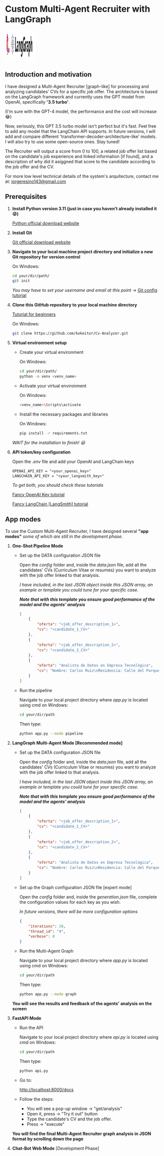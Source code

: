 # **Custom Multi-Agent Recruiter with LangGraph**

<img src="data/images/langgraph.png" alt="drawing" width="100" height="100"/>

## **Introduction and motivation**

I have designed a Multi-Agent Recruiter [graph-like] for processing and analyzing candidates' CVs for a specific job offer. The architecture is based on the LangGraph framework and currently uses the GPT model from OpenAI, specifically **'3.5 turbo'**. 

(I'm sure with the GPT-4 model, the performance and the cost will increase :joy:)

Now, seriously, this GPT 3.5 turbo model isn't perfect but it's fast. Feel free to add any model that the LangChain API supports. In future versions, I will add and compare different 'transformer-decoder-architecture-like' models. I will also try to use some open-source ones. Stay tuned!

The Recruiter will output a score from 0 to 100, a related job offer list based on the candidate's job experience and linked information [if found], and a description of why did it asiggned that score to the candidate according to the job offer and the CV.

For more low level technical details of the system's arquitecture, contact me at: jorgeresino143@gmail.com

## **Prerequisites**

1. **Install Python version 3.11 (just in case you haven’t already installed it :stuck_out_tongue_winking_eye:)**

   [Python official download website](https://www.python.org/downloads/)

2. **Install Git**

   [Git official download website](https://www.git-scm.com/downloads)

3. **Navigate to your local machine project directory and initialize a new Git repository for version control**

    On Windows:
    ```sh
    cd your/dir/path/
    git init
    ```

    *You may have to set your username and email at this point* -> [Git config tutorial](https://www.youtube.com/watch?v=yDntCIs-IJM)

4. **Clone this GitHub repository to your local machine directory**

    [Tutorial for beginners](https://www.youtube.com/watch?v=q9wc7hUrW8U)

    On Windows:
    ```sh
    git clone https://github.com/kokeitor/Cv-Analyzer.git
    ```
   
5. **Virtual environment setup**
  
    - Create your virtual environment
    
        On Windows:
        ```sh
        cd your/dir/path/
        python -m venv <venv_name>
        ```

    - Activate your virtual environment
    
        On Windows:
        ```sh
        <venv_name>\Scripts\activate
        ```

    - Install the necessary packages and libraries

        On Windows:
        ```sh
        pip install -r requirements.txt
        ```

    *WAIT for the installation to finish! :smiley:*

6. **API token/key configuration**
   
   Open the *.env* file and add your OpenAI and LangChain keys
   ```
   OPENAI_API_KEY = "<your_openai_key>"
   LANGCHAIN_API_KEY = "<your_langsmith_key>"
   ```
    *To get both, you should check these tutorials*

   [Fancy OpenAI Key tutorial](https://www.youtube.com/watch?v=aVog4J6nIAU)

   [Fancy LangChain [LangSmith] tutorial](https://www.youtube.com/watch?v=bE9sf9vGsrM)

## **App modes**

To use the Custom Multi-Agent Recruiter, I have designed several **"app modes"** *some of which are still in the development phase*.

1. **One-Shot Pipeline Mode**

    - Set up the DATA configuration JSON file 

        Open the *config* folder and, inside the *data.json* file, add all the candidates' CVs (Curriculum Vitae or resumes) you want to analyze with the job offer linked to that analysis.

        *I have included, in the last JSON object inside this JSON array, an example or template you could tune for your specific case.*

        ***Note that with this template you ensure good performance of the model and the agents' analysis***

        ```json
        [
            {
                "oferta": "<job_offer_description_1>", 
                "cv": "<candidate_1_CV>"
            },
            { 
                "oferta": "<job_offer_description_2>", 
                "cv": "<candidate_2_CV>"
            },
            {
                "oferta": "Analista de Datos en Empresa Tecnológica",
                "cv": "Nombre: Carlos Ruiz\nResidencia: Calle del Parque 78, Ciudad Central\nCorreo: carlos.ruiz@ejemplo.com\nTeléfono: 555-456-7891\n\nEXPERIENCIA PROFESIONAL\n- Junio 2021 / Presente: Analista de Datos - TechData Solutions\n  Análisis de grandes conjuntos de datos, creación de dashboards, generación de informes.\n\n- Septiembre 2018 / Mayo 2021: Programador - Software Innovators\n  Desarrollo de software, pruebas de calidad, implementación de mejoras.\n\n- Enero 2016 / Agosto 2018: Soporte Técnico - HelpDesk Corp\n  Resolución de incidencias técnicas, soporte al cliente, mantenimiento de sistemas.\n\nFORMACIÓN ACADÉMICA\n- Finalizada en Mayo 2018: Ingeniería Informática, Universidad de Ciudad Central\n\nIDIOMAS\n- Inglés: Fluido (C2) en lectura, Fluido (C2) en oral, Fluido (C2) en escrita\n- Español: Nativo (C2) en lectura, Nativo (C2) en oral, Nativo (C2) en escrita\n\nHABILIDADES\n- Análisis de datos\n- Programación en Python y Java\n- Creación de dashboards\n\nOtros datos\n- Certificación en Data Science, 2020\n- Participación en proyectos de inteligencia artificial\n"
            }
        ]
        ```

    - Run the pipeline

        Navigate to your local project directory where *app.py* is located using cmd on Windows:

        ```sh
        cd your/dir/path
        ``` 

        Then type:
        ```sh
        python app.py --mode pipeline
        ```

2. **LangGraph Multi-Agent Mode [Recommended mode]**

    - Set up the DATA configuration JSON file 

        Open the *config* folder and, inside the *data.json* file, add all the candidates' CVs (Curriculum Vitae or resumes) you want to analyze with the job offer linked to that analysis.

        *I have included, in the last JSON object inside this JSON array, an example or template you could tune for your specific case.*

        ***Note that with this template you ensure good performance of the model and the agents' analysis***

        ```json
        [
            {
                "oferta": "<job_offer_description_1>", 
                "cv": "<candidate_1_CV>"
            },
            { 
                "oferta": "<job_offer_description_2>", 
                "cv": "<candidate_2_CV>"
            },
            {
                "oferta": "Analista de Datos en Empresa Tecnológica",
                "cv": "Nombre: Carlos Ruiz\nResidencia: Calle del Parque 78, Ciudad Central\nCorreo: carlos.ruiz@ejemplo.com\nTeléfono: 555-456-7891\n\nEXPERIENCIA PROFESIONAL\n- Junio 2021 / Presente: Analista de Datos - TechData Solutions\n  Análisis de grandes conjuntos de datos, creación de dashboards, generación de informes.\n\n- Septiembre 2018 / Mayo 2021: Programador - Software Innovators\n  Desarrollo de software, pruebas de calidad, implementación de mejoras.\n\n- Enero 2016 / Agosto 2018: Soporte Técnico - HelpDesk Corp\n  Resolución de incidencias técnicas, soporte al cliente, mantenimiento de sistemas.\n\nFORMACIÓN ACADÉMICA\n- Finalizada en Mayo 2018: Ingeniería Informática, Universidad de Ciudad Central\n\nIDIOMAS\n- Inglés: Fluido (C2) en lectura, Fluido (C2) en oral, Fluido (C2) en escrita\n- Español: Nativo (C2) en lectura, Nativo (C2) en oral, Nativo (C2) en escrita\n\nHABILIDADES\n- Análisis de datos\n- Programación en Python y Java\n- Creación de dashboards\n\nOtros datos\n- Certificación en Data Science, 2020\n- Participación en proyectos de inteligencia artificial\n"
            }
        ]
        ```
    - Set up the Graph configuration JSON file [expert mode]

        Open the *config* folder and, inside the *generation.json* file, complete the configuration values for each key as you wish.

        *In future versions, there will be more configuration options*

        ```json
        {
            "iterations": 30,
            "thread_id": "4",
            "verbose": 0
        }
        ```

    - Run the Multi-Agent Graph

        Navigate to your local project directory where *app.py* is located using cmd on Windows:

        ```sh
        cd your/dir/path
        ``` 

        Then type:
        ```sh
        python app.py --mode graph
        ```

    **You will see the results and feedback of the agents' analysis on the screen**

3. **FastAPI Mode**

    - Run the API

        Navigate to your local project directory where *api.py* is located using cmd on Windows:

        ```sh
        cd your/dir/path
        ``` 

        Then type:
        ```sh
        python api.py 
        ```

    - Go to:
    
        [http://localhost:8000/docs](http://localhost:8000/docs)

    - Follow the steps:

        - You will see a pop-up window -> "get/analysis"
        - Open it, press -> "Try it out" button 
        - Type the candidate's CV and the job offer.
        - Press -> "execute"

    **You will find the final Multi-Agent Recruiter graph analysis in JSON format by scrolling down the page**

4. **Chat-Bot Web Mode** [Development Phase]